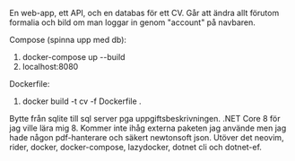 En web-app, ett API, och en databas för ett CV. Går att ändra allt förutom formalia och bild om man loggar in genom "account" på navbaren.

Compose (spinna upp med db):
1. docker-compose up --build
2. localhost:8080

Dockerfile:
1. docker build -t cv -f Dockerfile .

Bytte från sqlite till sql server pga uppgiftsbeskrivningen. .NET Core 8 för jag ville lära mig 8. Kommer inte ihåg externa paketen jag använde men jag hade någon pdf-hanterare och säkert newtonsoft json. Utöver det neovim, rider, docker, docker-compose, lazydocker, dotnet cli och dotnet-ef.
